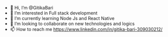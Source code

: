 - 👋 Hi, I’m @GitikaBari
- 👀 I’m interested in Full stack development 
- 🌱 I’m currently learning Node Js and React Native
- 💞️ I’m looking to collaborate on new technologies and logics
- 📫 How to reach me https://www.linkedin.com/in/gitika-bari-309030212/

<!---
GitikaBari/GitikaBari is a ✨ special ✨ repository because its `README.md` (this file) appears on your GitHub profile.
You can click the Preview link to take a look at your changes.
--->
